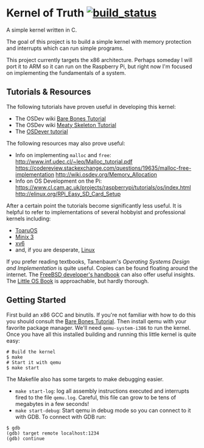 Kernel of Truth [![build_status](https://travis-ci.org/iankronquist/kernel-of-truth.svg?branch=master)](https://travis-ci.org/iankronquist/kernel-of-truth)
===============

A simple kernel written in C.

The goal of this project is to build a simple kernel with memory protection and 
interrupts which can run simple programs.

This project currently targets the x86 architecture. Perhaps someday I will 
port it to ARM so it can run on the Raspberry Pi, but right now I'm focused on 
implementing the fundamentals of a system.

Tutorials & Resources
---------------------
The following tutorials have proven useful in developing this kernel:
* The OSDev wiki [Bare Bones Tutorial][0]
* The OSDev wiki [Meaty Skeleton Tutorial][1]
* The [OSDever tutorial][2]

The following resources may also prove useful:
* Info on implementing `malloc` and `free`:
	http://www.inf.udec.cl/~leo/Malloc_tutorial.pdf
	https://codereview.stackexchange.com/questions/19635/malloc-free-implementation
	http://wiki.osdev.org/Memory_Allocation
* Info on OS Development on the Pi:
	https://www.cl.cam.ac.uk/projects/raspberrypi/tutorials/os/index.html
	http://elinux.org/RPi_Easy_SD_Card_Setup

After a certain point the tutorials become significantly less useful. It is
helpful to refer to implementations of several hobbyist and professional
kernels including:

* [ToaruOS](https://github.com/klange/toaruos)
* [Minix 3](https://github.com/minix3/minix)
* [xv6](https://pdos.csail.mit.edu/6.828/2014/xv6.html)
* and, if you are desperate, [Linux](https://github.com/torvalds/linux/)

If you prefer reading textbooks, Tanenbaum's *Operating Systems Design and
Implementation* is quite useful. Copies can be found floating around the
internet. The [FreeBSD developer's handbook][4] can also offer useful insights.
The [Little OS Book][5] is approachable, but hardly thorough.

Getting Started
---------------
First build an x86 GCC and binutils. If you're not familiar with how to do this
you should consult the [Bare Bones Tutorial][0].
Then install qemu with your favorite package manager. We'll need
`qemu-system-i386` to run the kernel. Once you have all this installed building
and running this little kernel is quite easy:
```
# Build the kernel
$ make
# Start it with qemu
$ make start
```

The Makefile also has some targets to make debugging easier.
* `make start-log`: log all assembly instructions executed and interrupts fired
  to the file `qemu.log`. Careful, this file can grow to be tens of megabytes
  in a few seconds!
* `make start-debug`: Start qemu in debug mode so you can connect to it with
  GDB. To connect with GDB run:

```
$ gdb
(gdb) target remote localhost:1234
(gdb) continue
```


[0]:http://wiki.osdev.org/C%2B%2B_Bare_Bones
[1]:http://wiki.osdev.org/User:Sortie/Meaty_Skeleton
[2]:http://www.osdever.net/bkerndev/Docs/gettingstarted.htm
[3]:https://github.com/raspberrypi/tools
[4]:https://www.freebsd.org/doc/en/books/developers-handbook/
[5]:http://littleosbook.github.io/book.pdf
